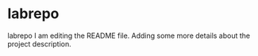 # labrepo
labrepo
I am editing the README file. Adding some more details about the project description.
